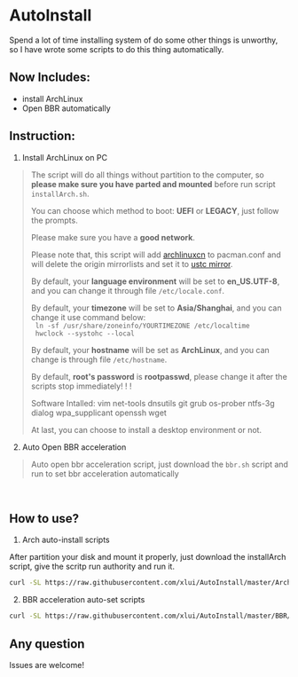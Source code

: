 # AutoInstall
Spend a lot of time installing system of do some other things is unworthy, so I have wrote some scripts to do this thing automatically.  

## Now Includes:

- install ArchLinux
- Open BBR automatically


## Instruction:

1. Install ArchLinux on PC

> The script will do all things without partition to the computer, so **please make sure you have parted and mounted** before run script `installArch.sh`. 
>
> You can choose which method to boot: **UEFI** or **LEGACY**, just follow the prompts.
> 
> Please make sure you have a **good network**.  
> 
> Please note that, this script will add [archlinuxcn](http://mirrors.tuna.tsinghua.edu.cn/archlinuxcn/) to pacman.conf and will delete the origin mirrorlists and set it to [ustc mirror](http://mirrors.tuna.tsinghua.edu.cn/archlinux).  
> 
> By default, your **language environment** will be set to **en_US.UTF-8**, and you can change it through file `/etc/locale.conf`.
> 
> By default, your **timezone** will be set to **Asia/Shanghai**, and you can change it use command below:  
` ln -sf /usr/share/zoneinfo/YOURTIMEZONE /etc/localtime`  
` hwclock --systohc --local`  
>
> By default, your **hostname** will be set as **ArchLinux**, and you can change is through file `/etc/hostname`.
> 
> By default, **root's password** is **rootpasswd**, please change it after the scripts stop immediately! ! !
> 
> Software Intalled: vim net-tools dnsutils git grub os-prober ntfs-3g dialog wpa_supplicant openssh wget
> 
> At last, you can choose to install a desktop environment or not.

2. Auto Open BBR acceleration

> Auto open bbr acceleration script, just download the `bbr.sh` script and run to set bbr acceleration automatically

<br>

## How to use?

1. Arch auto-install scripts  

After partition your disk and mount it properly, just download the installArch script, give the scritp run authority and run it.

```bash
curl -SL https://raw.githubusercontent.com/xlui/AutoInstall/master/ArchLinux/installArch.sh | sh
```

2. BBR acceleration auto-set scripts

```bash
curl -SL https://raw.githubusercontent.com/xlui/AutoInstall/master/BBR/bbr.sh | sh
```

## Any question

Issues are welcome!
